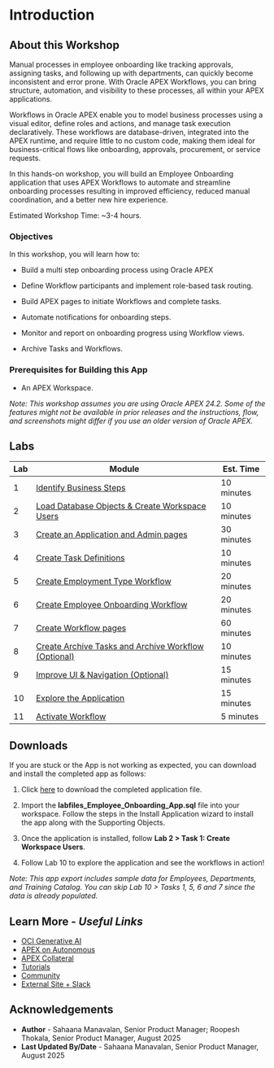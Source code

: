 # Introduction

## About this Workshop

Manual processes in employee onboarding like tracking approvals, assigning tasks, and following up with departments, can quickly become inconsistent and error prone. With Oracle APEX Workflows, you can bring structure, automation, and visibility to these processes, all within your APEX applications.

Workflows in Oracle APEX enable you to model business processes using a visual editor, define roles and actions, and manage task execution declaratively. These workflows are database-driven, integrated into the APEX runtime, and require little to no custom code, making them ideal for business-critical flows like onboarding, approvals, procurement, or service requests.

In this hands-on workshop, you will build an Employee Onboarding application that uses APEX Workflows to automate and streamline onboarding processes resulting in improved efficiency, reduced manual coordination, and a better new hire experience.

Estimated Workshop Time: ~3-4 hours.

### Objectives

In this workshop, you will learn how to:

- Build a multi step onboarding process using Oracle APEX

- Define Workflow participants and implement role-based task routing.

- Build APEX pages to initiate Workflows and complete tasks.

- Automate notifications for onboarding steps.

- Monitor and report on onboarding progress using Workflow views.

- Archive Tasks and Workflows.

### Prerequisites for Building this App

- An APEX Workspace.

*Note: This workshop assumes you are using Oracle APEX 24.2. Some of the features might not be available in prior releases and the instructions, flow, and screenshots might differ if you use an older version of Oracle APEX.*

## Labs

| Lab |  Module | Est. Time |
| --- | --- | --- |
| 1 | [Identify Business Steps](?lab=1-identify-business-steps) | 10 minutes |
| 2 | [Load Database Objects & Create Workspace Users](?lab=2-data-load) | 10 minutes |
| 3 | [Create an Application and Admin pages](?lab=3-create-app) | 30 minutes |
| 4 | [Create Task Definitions](?lab=4-create-tasks) | 10 minutes |
| 5 | [Create Employment Type Workflow](?lab=5-create-emp-type-wf) | 20 minutes |
| 6 | [Create Employee Onboarding Workflow](?lab=6-create-empon-wf) | 20 minutes |
| 7 | [Create Workflow pages](?lab=7-create-workflow-pages) | 60 minutes |
| 8 | [Create Archive Tasks and Archive Workflow (Optional)](?lab=8-archived-tasks) | 10 minutes |
| 9 | [Improve UI & Navigation (Optional)](?lab=9-improve-ui) | 15 minutes |
| 10 | [Explore the Application](?lab=10-running-the-app) | 15 minutes |
| 11 | [Activate Workflow](?lab=11-activate-workflow) | 5 minutes |

## Downloads

If you are stuck or the App is not working as expected, you can download and install the completed app as follows:

1. Click [here](https://c4u04.objectstorage.us-ashburn-1.oci.customer-oci.com/p/EcTjWk2IuZPZeNnD_fYMcgUhdNDIDA6rt9gaFj_WZMiL7VvxPBNMY60837hu5hga/n/c4u04/b/livelabsfiles/o/labfiles%2FEmployee_Onboarding_App.sql) to download the completed application file.

2. Import the **labfiles\_Employee\_Onboarding\_App.sql** file into your workspace. Follow the steps in the Install Application wizard to install the app along with the Supporting Objects.

3. Once the application is installed, follow **Lab 2 > Task 1: Create Workspace Users**.

4. Follow Lab 10 to explore the application and see the workflows in action!

*Note: This app export includes sample data for Employees, Departments, and Training Catalog. You can skip Lab 10 > Tasks 1, 5, 6 and 7 since the data is already populated.*

## Learn More - *Useful Links*

- [OCI Generative AI](https://www.oracle.com/artificial-intelligence/generative-ai/large-language-models/)
- [APEX on Autonomous](https://apex.oracle.com/autonomous)
- [APEX Collateral](https://www.oracle.com/database/technologies/appdev/apex/collateral.html)
- [Tutorials](https://apex.oracle.com/en/learn/tutorials)
- [Community](https://apex.oracle.com/community)
- [External Site + Slack](http://apex.world)

## Acknowledgements

- **Author** - Sahaana Manavalan, Senior Product Manager; Roopesh Thokala, Senior Product Manager, August 2025
- **Last Updated By/Date** - Sahaana Manavalan, Senior Product Manager, August 2025
